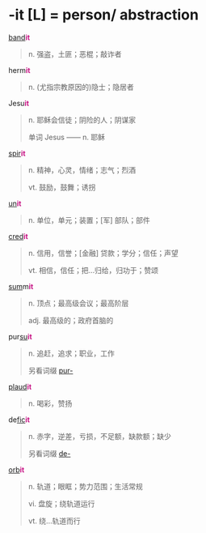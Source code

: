 # -it [L] = person/ abstraction

[band](_band_.md)<b style="color: #C71585;">it</b>
> n. 强盗，土匪；恶棍；敲诈者

herm<b style="color: #C71585;">it</b>
> n. (尤指宗教原因的)隐士；隐居者

Jesu<b style="color: #C71585;">it</b>
> n. 耶稣会信徒；阴险的人；阴谋家
>
> 单词 Jesus —— n. 耶稣

[spir](_spir_.md)<b style="color: #C71585;">it</b>
> n. 精神，心灵，情绪；志气；烈酒
>
> vt. 鼓励，鼓舞；诱拐

[un](_un_.md)<b style="color: #C71585;">it</b>
> n. 单位，单元；装置；[军] 部队；部件

[cred](_cred_.md)<b style="color: #C71585;">it</b>
> n. 信用，信誉；[金融] 贷款；学分；信任；声望
>
> vt. 相信，信任；把…归给，归功于；赞颂

[sum](_sum_.2.md)m<b style="color: #C71585;">it</b>
> n. 顶点；最高级会议；最高阶层
>
> adj. 最高级的；政府首脑的

pur[su](_sequ_.md)<b style="color: #C71585;">it</b>
> n. 追赶，追求；职业，工作
>
> 另看词缀 [pur-](pro-.md)

[plaud](_plaud_.md)<b style="color: #C71585;">it</b>
> n. 喝彩，赞扬

de[fic](_fic_.md)<b style="color: #C71585;">it</b>
> n. 赤字，逆差，亏损，不足额，缺款额；缺少
>
> 另看词缀 [de-](de-.md)

[orb](_orb_.md)<b style="color: #C71585;">it</b>
> n. 轨道；眼眶；势力范围；生活常规
>
> vi. 盘旋；绕轨道运行
>
> vt. 绕…轨道而行
